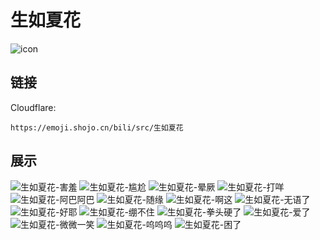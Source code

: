 # 生如夏花
![icon](https://emoji.shojo.cn/bili/src/生如夏花/icon.png)
## 链接
Cloudflare:
```
https://emoji.shojo.cn/bili/src/生如夏花
```
## 展示
![生如夏花-害羞](https://emoji.shojo.cn/bili/src/生如夏花/生如夏花-害羞.png)
![生如夏花-尴尬](https://emoji.shojo.cn/bili/src/生如夏花/生如夏花-尴尬.png)
![生如夏花-晕厥](https://emoji.shojo.cn/bili/src/生如夏花/生如夏花-晕厥.png)
![生如夏花-打咩](https://emoji.shojo.cn/bili/src/生如夏花/生如夏花-打咩.png)
![生如夏花-阿巴阿巴](https://emoji.shojo.cn/bili/src/生如夏花/生如夏花-阿巴阿巴.png)
![生如夏花-随缘](https://emoji.shojo.cn/bili/src/生如夏花/生如夏花-随缘.png)
![生如夏花-啊这](https://emoji.shojo.cn/bili/src/生如夏花/生如夏花-啊这.png)
![生如夏花-无语了](https://emoji.shojo.cn/bili/src/生如夏花/生如夏花-无语了.png)
![生如夏花-好耶](https://emoji.shojo.cn/bili/src/生如夏花/生如夏花-好耶.png)
![生如夏花-绷不住](https://emoji.shojo.cn/bili/src/生如夏花/生如夏花-绷不住.png)
![生如夏花-拳头硬了](https://emoji.shojo.cn/bili/src/生如夏花/生如夏花-拳头硬了.png)
![生如夏花-爱了](https://emoji.shojo.cn/bili/src/生如夏花/生如夏花-爱了.png)
![生如夏花-微微一笑](https://emoji.shojo.cn/bili/src/生如夏花/生如夏花-微微一笑.png)
![生如夏花-呜呜呜](https://emoji.shojo.cn/bili/src/生如夏花/生如夏花-呜呜呜.png)
![生如夏花-困了](https://emoji.shojo.cn/bili/src/生如夏花/生如夏花-困了.png)

